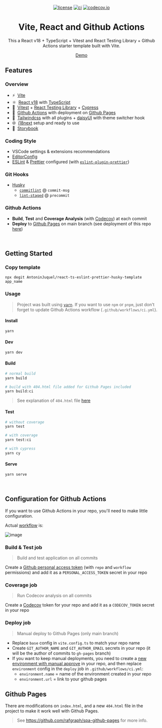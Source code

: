 <div align="center">

[![license](https://img.shields.io/badge/license-MIT-blue.svg)](https://github.com/AntoninJuquel/react-ts-eslint-prettier-husky-template/blob/main/license)
[![ci](https://github.com/AntoninJuquel/react-ts-eslint-prettier-husky-template/actions/workflows/ci.yml/badge.svg?branch=main)](https://github.com/AntoninJuquel/react-ts-eslint-prettier-husky-template/actions)
[![codecov.io](https://codecov.io/gh/AntoninJuquel/react-ts-eslint-prettier-husky-template/coverage.svg?branch=main)](https://codecov.io/gh/AntoninJuquel/react-ts-eslint-prettier-husky-template?branch=master)
<!-- [![Codacy Badge](https://app.codacy.com/project/badge/Grade/4c695ce061c34c1bb1698acc19278f0e)](https://www.codacy.com/gh/AntoninJuquel/react-ts-eslint-prettier-husky-template/dashboard?utm_source=github.com&amp;utm_medium=referral&amp;utm_content=AntoninJuquel/react-ts-eslint-prettier-husky-template&amp;utm_campaign=Badge_Grade) -->

<!-- # React - TypeScript and Github Actions Template with Vite -->
# Vite, React and Github Actions

This a React v18 + TypeScript + Vitest and React Testing Library + Github Actions starter template built with Vite.

[Demo](https://AntoninJuquel.github.io/react-ts-eslint-prettier-husky-template/)

</div>

## Features
### Overview

- ⚡️&nbsp; [Vite](https://vitejs.dev/)
- ⚛️&nbsp; [React v18](https://beta.reactjs.org/) with [TypeScript](https://www.typescriptlang.org/)
- 🧪&nbsp; [Vitest](https://vitest.dev/) + [React Testing Library](https://testing-library.com/docs/react-testing-library/intro) + [Cypress](https://www.cypress.io)
- 🚀&nbsp; [Github Actions](https://docs.github.com/en/actions) with deployment on [Github Pages](https://pages.github.com/)
- 🎨&nbsp; [Tailwindcss](https://tailwindcss.com) with all plugins + [daisyUI](https://daisyui.com) with theme switcher hook
- 🌐&nbsp; [i18next](https://react.i18next.com) setup and ready to use
- 📕&nbsp; [Storybook](https://storybook.js.org)
### Coding Style

- VSCode settings & extensions recommendations
- [EditorConfig](https://editorconfig.org/)
- [ESLint](https://eslint.org/) & [Prettier](https://prettier.io/) configured (with [`eslint-plugin-prettier`](https://github.com/prettier/eslint-plugin-prettier))

### Git Hooks

- [Husky](https://typicode.github.io/husky/#/)
  - [`commitlint`](https://commitlint.js.org/) @ `commit-msg`
  - [`lint-staged`](https://github.com/okonet/lint-staged) @ `precommit`

### Github Actions

- **Build**, **Test** and **Coverage Analysis** (with [Codecov](https://about.codecov.io/)) at each commit
- **Deploy** to [Github Pages](https://pages.github.com/) on main branch (see deployment of this repo [here](https://AntoninJuquel.github.io/react-ts-eslint-prettier-husky-template/))


<br>

## Getting Started

### Copy template

```
npx degit AntoninJuquel/react-ts-eslint-prettier-husky-template app_name
```

### Usage

> Project was built using [`yarn`](https://yarnpkg.com). If you want to use `npm` or `pnpm`, just don't forget to update Github Actions workflow (`.github/workflows/ci.yml`).

#### Install

```sh
yarn
```

#### Dev

```sh
yarn dev
```

#### Build


```sh
# normal build
yarn build

# build with 404.html file added for Github Pages included
yarn build:ci
```
> See explanation of `404.html` file [here](#github-pages)
#### Test

```sh
# without coverage
yarn test

# with coverage
yarn test:ci

# with cypress
yarn cy
```
#### Serve

```sh
yarn serve
```

<br>

## Configuration for Github Actions

If you want to use Github Actions in your repo, you'll need to make little configuration.

Actual [workflow](https://github.com/AntoninJuquel/react-ts-eslint-prettier-husky-template/blob/main/.github/workflows/ci.yml) is:

![image](https://user-images.githubusercontent.com/12658241/142628675-1f9e9617-e5da-4dff-aa79-abc0883cf037.png)

### Build & Test job

> Build and test application on all commits

Create a [Github personal access token](https://docs.github.com/en/authentication/keeping-your-account-and-data-secure/creating-a-personal-access-token) (with `repo` and `workflow` permissions) and add it as a `PERSONAL_ACCESS_TOKEN` secret in your repo

### Coverage job

> Run Codecov analysis on all commits

Create a [Codecov](https://about.codecov.io/) token for your repo and add it as a `CODECOV_TOKEN` secret in your repo

### **Deploy** job

> Manual deploy to Github Pages (only main branch)

- Replace `base` config in `vite.config.ts` to match your repo name
- Create `GIT_AUTHOR_NAME` and `GIT_AUTHOR_EMAIL` secrets in your repo (it will be the author of commits to `gh-pages` branch)
- If you want to keep manual deployments, you need to create a [new environment with manual approve](https://devblogs.microsoft.com/devops/i-need-manual-approvers-for-github-actions-and-i-got-them-now/) in your repo, and then replace `environment` config in the `deploy` job in `.github/workflows/ci.yml`:
  - `environment.name` = name of the environment created in your repo
  - `environment.url` = link to your github pages

## Github Pages

There are modifications on `index.html`, and a new `404.html` file in the project to make it work well with Github Pages.

> See https://github.com/rafgraph/spa-github-pages for more info.
